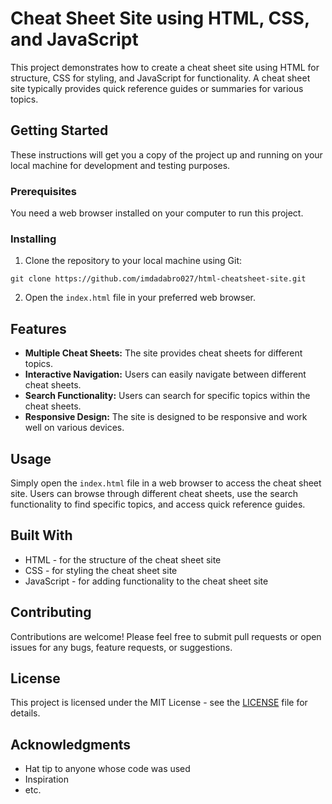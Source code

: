 # Cheat Sheet Site using HTML, CSS, and JavaScript

This project demonstrates how to create a cheat sheet site using HTML for structure, CSS for styling, and JavaScript for functionality. A cheat sheet site typically provides quick reference guides or summaries for various topics.

## Getting Started

These instructions will get you a copy of the project up and running on your local machine for development and testing purposes.

### Prerequisites

You need a web browser installed on your computer to run this project.

### Installing

1. Clone the repository to your local machine using Git:

```git clone https://github.com/imdadabro027/html-cheatsheet-site.git```

2. Open the `index.html` file in your preferred web browser.

## Features

- **Multiple Cheat Sheets:** The site provides cheat sheets for different topics.
- **Interactive Navigation:** Users can easily navigate between different cheat sheets.
- **Search Functionality:** Users can search for specific topics within the cheat sheets.
- **Responsive Design:** The site is designed to be responsive and work well on various devices.

## Usage

Simply open the `index.html` file in a web browser to access the cheat sheet site. Users can browse through different cheat sheets, use the search functionality to find specific topics, and access quick reference guides.

## Built With

- HTML - for the structure of the cheat sheet site
- CSS - for styling the cheat sheet site
- JavaScript - for adding functionality to the cheat sheet site

## Contributing

Contributions are welcome! Please feel free to submit pull requests or open issues for any bugs, feature requests, or suggestions.

## License

This project is licensed under the MIT License - see the [LICENSE](LICENSE) file for details.

## Acknowledgments

- Hat tip to anyone whose code was used
- Inspiration
- etc.

